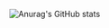 ![Anurag's GitHub stats](https://github-readme-stats.vercel.app/apiSrMasH=anuraghazra&show_icons=true&theme=radical)
